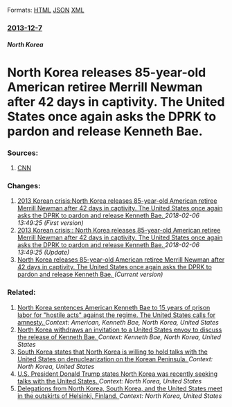 
Formats: [HTML](/news/2013/12/7/north-korea-releases-85-year-old-american-retiree-merrill-newman-after-42-days-in-captivity-the-united-states-once-again-asks-the-dprk-to-p.html)  [JSON](/news/2013/12/7/north-korea-releases-85-year-old-american-retiree-merrill-newman-after-42-days-in-captivity-the-united-states-once-again-asks-the-dprk-to-p.json)  [XML](/news/2013/12/7/north-korea-releases-85-year-old-american-retiree-merrill-newman-after-42-days-in-captivity-the-united-states-once-again-asks-the-dprk-to-p.xml)  

### [2013-12-7](/news/2013/12/7/index.md)

##### North Korea
# North Korea releases 85-year-old American retiree Merrill Newman after 42 days in captivity. The United States once again asks the DPRK to pardon and release Kenneth Bae. 




### Sources:

1. [CNN](http://edition.cnn.com/2013/12/06/world/asia/north-korea-american-newman/?sr=google_news)

### Changes:

1. [2013 Korean crisis:North Korea releases 85-year-old American retiree Merrill Newman after 42 days in captivity. The United States once again asks the DPRK to pardon and release Kenneth Bae. ](/news/2013/12/7/2013-korean-crisis-pnorth-korea-releases-85-year-old-american-retiree-merrill-newman-after-42-days-in-captivity-the-united-states-once-agai.md) _2018-02-06 13:49:25 (First version)_
2. [2013 Korean crisis:: North Korea releases 85-year-old American retiree Merrill Newman after 42 days in captivity. The United States once again asks the DPRK to pardon and release Kenneth Bae. ](/news/2013/12/7/2013-korean-crisis-north-korea-releases-85-year-old-american-retiree-merrill-newman-after-42-days-in-captivity-the-united-states-once-aga.md) _2018-02-06 13:49:25 (Update)_
2. [North Korea releases 85-year-old American retiree Merrill Newman after 42 days in captivity. The United States once again asks the DPRK to pardon and release Kenneth Bae. ](/news/2013/12/7/north-korea-releases-85-year-old-american-retiree-merrill-newman-after-42-days-in-captivity-the-united-states-once-again-asks-the-dprk-to-p.md) _(Current version)_

### Related:

1. [North Korea sentences American Kenneth Bae to 15 years of prison labor for "hostile acts" against the regime. The United States calls for amnesty. ](/news/2013/05/2/north-korea-sentences-american-kenneth-bae-to-15-years-of-prison-labor-for-hostile-acts-against-the-regime-the-united-states-calls-for-am.md) _Context: American, Kenneth Bae, North Korea, United States_
2. [North Korea withdraws an invitation to a United States envoy to discuss the release of Kenneth Bae. ](/news/2014/02/10/north-korea-withdraws-an-invitation-to-a-united-states-envoy-to-discuss-the-release-of-kenneth-bae.md) _Context: Kenneth Bae, North Korea, United States_
3. [South Korea states that North Korea is willing to hold talks with the United States on denuclearization on the Korean Peninsula. ](/news/2018/03/6/south-korea-states-that-north-korea-is-willing-to-hold-talks-with-the-united-states-on-denuclearization-on-the-korean-peninsula.md) _Context: North Korea, United States_
4. [U.S. President Donald Trump states North Korea was recently seeking talks with the United States. ](/news/2018/03/4/u-s-president-donald-trump-states-north-korea-was-recently-seeking-talks-with-the-united-states.md) _Context: North Korea, United States_
5. [Delegations from North Korea, South Korea, and the United States meet in the outskirts of Helsinki, Finland. ](/news/2018/03/20/delegations-from-north-korea-south-korea-and-the-united-states-meet-in-the-outskirts-of-helsinki-finland.md) _Context: North Korea, United States_
